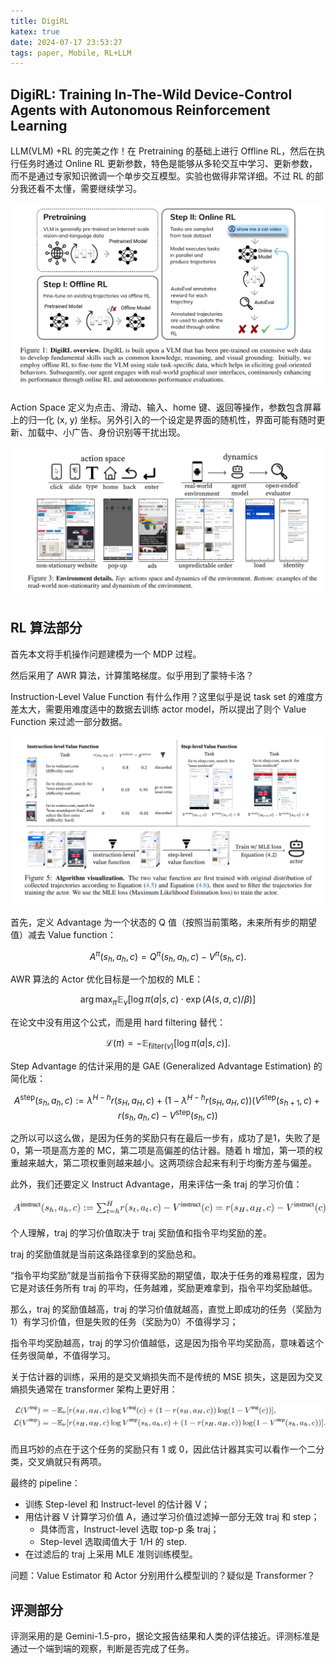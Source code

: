 ```yaml
---
title: DigiRL
katex: true
date: 2024-07-17 23:53:27
tags: paper, Mobile, RL+LLM
---
```

## DigiRL: Training In-The-Wild Device-Control Agents with Autonomous Reinforcement Learning

LLM(VLM) +RL 的完美之作！在 Pretraining 的基础上进行 Offline RL，然后在执行任务时通过 Online RL 更新参数，特色是能够从多轮交互中学习、更新参数，而不是通过专家知识微调一个单步交互模型。实验也做得非常详细。不过 RL 的部分我还看不太懂，需要继续学习。

![1721230554686](../images/Mobile-LLM/1721230554686.png)

Action Space 定义为点击、滑动、输入、home 键、返回等操作，参数包含屏幕上的归一化 (x, y) 坐标。另外引入的一个设定是界面的随机性，界面可能有随时更新、加载中、小广告、身份识别等干扰出现。

![1721231007829](../images/Mobile-LLM/1721231007829.png)

## RL 算法部分

首先本文将手机操作问题建模为一个 MDP 过程。

然后采用了 AWR 算法，计算策略梯度。似乎用到了蒙特卡洛？

Instruction-Level Value Function 有什么作用？这里似乎是说 task set 的难度方差太大，需要用难度适中的数据去训练 actor model，所以提出了则个 Value Function 来过滤一部分数据。

![1721232302611](../images/DigiRL/1721232302611.png)

首先，定义 Advantage 为一个状态的 Q 值（按照当前策略，未来所有步的期望值）减去 Value function：

$$
A^\pi(s_h,a_h,c)=Q^\pi(s_h,a_h,c)-V^\pi(s_h,c).
$$

AWR 算法的 Actor 优化目标是一个加权的 MLE：

$$
\arg\max_\pi\mathbb{E}_\nu\left[\log\pi(a|s,c)\cdot\exp\left(A(s,a,c)/\beta\right)\right]
$$

在论文中没有用这个公式，而是用 hard filtering 替代：

$$
\mathcal{L}(\pi)=-\mathbb{E}_{\mathrm{filter}(\nu)}[\log\pi(a|s,c)].
$$

Step Advantage 的估计采用的是 GAE (Generalized Advantage Estimation) 的简化版：

$$
A^{\mathrm{step}}(s_h,a_h,c):=\lambda^{H-h}r(s_H,a_H,c)+(1-\lambda^{H-h}r(s_H,a_H,c))(V^{\mathrm{step}}(s_{h+1},c)+r(s_h,a_h,c)-V^{\mathrm{step}}(s_h,c))
$$

之所以可以这么做，是因为任务的奖励只有在最后一步有，成功了是1，失败了是0，第一项是高方差的 MC，第二项是高偏差的估计器。随着 h 增加，第一项的权重越来越大，第二项权重则越来越小。这两项综合起来有利于均衡方差与偏差。

此外，我们还要定义 Instruct Advantage，用来评估一条 traj 的学习价值：

![1721316686785](../images/DigiRL/1721316686785.png)

个人理解，traj 的学习价值取决于 traj 奖励值和指令平均奖励的差。

traj 的奖励值就是当前这条路径拿到的奖励总和。

“指令平均奖励”就是当前指令下获得奖励的期望值，取决于任务的难易程度，因为它是对该任务所有 traj 的平均，任务越难，奖励更难拿到，指令平均奖励越低。

那么，traj 的奖励值越高，traj 的学习价值就越高，直觉上即成功的任务（奖励为1）有学习价值，但是失败的任务（奖励为0）不值得学习；

指令平均奖励越高，traj 的学习价值越低，这是因为指令平均奖励高，意味着这个任务很简单，不值得学习。

关于估计器的训练，采用的是交叉熵损失而不是传统的 MSE 损失，这是因为交叉熵损失通常在 transformer 架构上更好用：

![1721316668685](../images/DigiRL/1721316668685.png)

而且巧妙的点在于这个任务的奖励只有 1 或 0，因此估计器其实可以看作一个二分类，交叉熵就只有两项。

最终的 pipeline：

* 训练 Step-level 和 Instruct-level 的估计器 V；
* 用估计器 V 计算学习价值 A，通过学习价值过滤掉一部分无效 traj 和 step；
  * 具体而言，Instruct-level 选取 top-p 条 traj；
  * Step-level 选取阈值大于 1/H 的 step.
* 在过滤后的 traj 上采用 MLE 准则训练模型。

问题：Value Estimator 和 Actor 分别用什么模型训的？疑似是 Transformer？

## 评测部分

评测采用的是 Gemini-1.5-pro，据论文报告结果和人类的评估接近。评测标准是通过一个端到端的观察，判断是否完成了任务。
